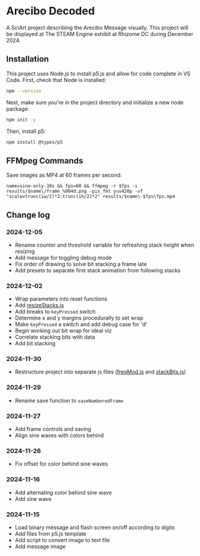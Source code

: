 # Arecibo Decoded
A SciArt project describing the Arecibo Message visually.
This project will be displayed at The STEAM Engine exhibit at Rhizome DC during
December 2024.

## Installation
This project uses Node.js to install p5.js and allow for code complete in
VS Code. First, check that Node is installed:
```bash
npm --version
```

Next, make sure you're in the project directory and initialize a new node
package:
```bash
npm init -y
```

Then, install p5:
```bash
npm install @types/p5
```

## FFMpeg Commands
Save images as MP4 at 60 frames per second:
```shell
name=sine-only-30s && fps=60 && ffmpeg -r $fps -i results/$name\/frame_%004d.png -pix_fmt yuv420p -vf "scale=trunc(iw/2)*2:trunc(ih/2)*2" results/$name\-$fps\fps.mp4
```

## Change log
### 2024-12-05
- Rename counter and threshold variable for refreshing stack height when resizing
- Add message for toggling debug mode
- Fix order of drawing to solve bit stacking a frame late
- Add presets to separate first stack animation from following stacks
### 2024-12-02
- Wrap parameters into reset functions
- Add [resizeStacks.js](js/resizeStacks.js)
- Add breaks to `keyPressed` switch
- Determine x and y margins procedurally to set wrap
- Make `keyPressed` a switch and add debug case for 'd'
- Begin working out bit wrap for ideal viz
- Correlate stacking bits with data
- Add bit stacking
### 2024-11-30
- Restructure project into separate js files ([freqMod.js](js/freqMod.js) and [stackBits.js](js/stackBits.js))
### 2024-11-29
- Rename save function to `saveNumberedFrame`
### 2024-11-27
- Add frame controls and saving
- Align sine waves with colors behind
### 2024-11-26
- Fix offset for color behind sine waves
### 2024-11-16
- Add alternating color behind sine wave
- Add sine wave
### 2024-11-15
- Load binary message and flash screen on/off according to digits
- Add files from p5.js template
- Add script to convert image to text file
- Add message image
